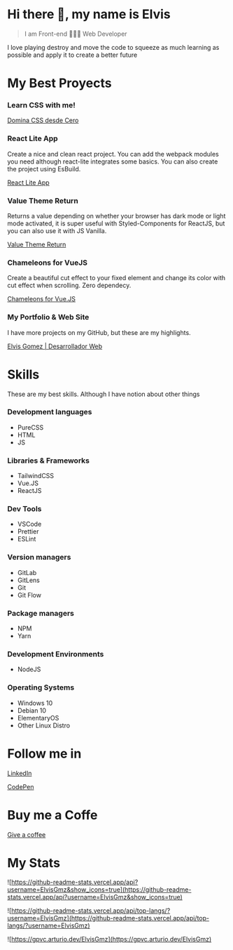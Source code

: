 # Hi there 👋, my name is Elvis

> I am Front-end 👨🏻‍💻 Web Developer

I love playing destroy and move the code to squeeze as much learning as possible and apply it to create a better future

# My Best Proyects

### Learn CSS with me!

[Domina CSS desde Cero](https://www.udemy.com/course/domina-css-desde-cero-2021/?referralCode=F72ED2793FCB67942E2D)

### React Lite App

Create a nice and clean react project. You can add the webpack modules you need although react-lite integrates some basics. You can also create the project using EsBuild.

[React Lite App](https://www.npmjs.com/package/react-lite-app)

### Value Theme Return

Returns a value depending on whether your browser has dark mode or light mode activated, it is super useful with Styled-Components for ReactJS, but you can also use it with JS Vanilla.

[Value Theme Return](https://www.npmjs.com/package/value-theme-return)

### Chameleons for VueJS

Create a beautiful cut effect to your fixed element and change its color with cut effect when scrolling. Zero dependecy.

[Chameleons for Vue.JS](https://www.npmjs.com/package/chameleons-vue)

### My Portfolio & Web Site

I have more projects on my GitHub, but these are my highlights.

[Elvis Gomez | Desarrollador Web](https://elvisgomez.digital/)

# Skills

These are my best skills. Although I have notion about other things

### Development languages

- PureCSS
- HTML
- JS

### Libraries & Frameworks

- TailwindCSS
- Vue.JS
- ReactJS

### Dev Tools

- VSCode
- Prettier
- ESLint

### Version managers

- GitLab
- GitLens
- Git
- Git Flow

### Package managers

- NPM
- Yarn

### Development Environments

- NodeJS

### Operating Systems

- Windows 10
- Debian 10
- ElementaryOS
- Other Linux Distro

# Follow me in

[LinkedIn](https://www.linkedin.com/in/elvisgmz/)

[CodePen](https://codepen.io/ElvisGmz_/)

# Buy me a Coffe

[Give a coffee](https://ko-fi.com/elvisgmz)

# My Stats

![https://github-readme-stats.vercel.app/api?username=ElvisGmz&show_icons=true](https://github-readme-stats.vercel.app/api?username=ElvisGmz&show_icons=true)

![https://github-readme-stats.vercel.app/api/top-langs/?username=ElvisGmz](https://github-readme-stats.vercel.app/api/top-langs/?username=ElvisGmz)

![https://gpvc.arturio.dev/ElvisGmz](https://gpvc.arturio.dev/ElvisGmz)

